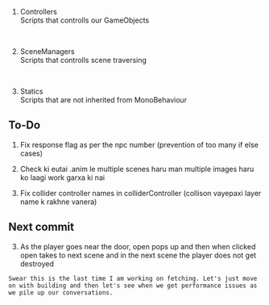 1. Controllers<br>
Scripts that controlls our GameObjects
<br>

2. SceneManagers<br>
Scripts that controlls scene traversing
<br>

3. Statics <br>
Scripts that are not inherited from MonoBehaviour <br>


## To-Do<br>

1. Fix response flag as per the npc number (prevention of too many if else cases)

2. Check ki eutai .anim le multiple scenes haru man multiple images haru ko laagi work garxa ki nai

3. Fix collider controller names in colliderController (collison vayepaxi layer name k rakhne vanera)
## Next commit<br>
3. As the player goes near the door, open pops up and then when clicked open takes to next scene and in the next scene the player does not get destroyed

`Swear this is the last time I am working on fetching. Let's just move on with building and then let's see when we get performance issues as we pile up our conversations.`